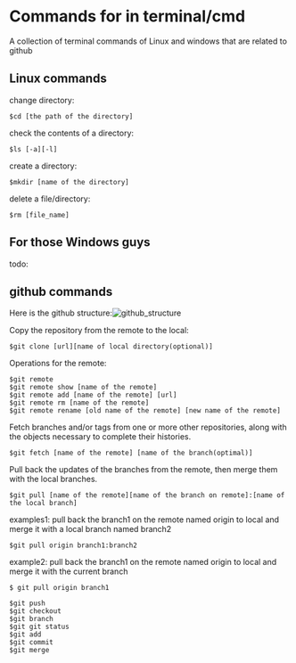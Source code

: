 # Commands for in terminal/cmd
A collection of terminal commands of Linux and windows that are related to github

## Linux commands

change directory:

    $cd [the path of the directory]
   
check the contents of a directory:
   
    $ls [-a][-l]
    
create a directory:

    $mkdir [name of the directory]
    
delete a file/directory:

    $rm [file_name]
    
## For those Windows guys
todo:

    
## github commands
Here is the github structure:![github_structure](https://github.com/hogwild/github-Commands/blob/master/githubstructure.jpg) 

Copy the repository from the remote to the local:
 
    $git clone [url][name of local directory(optional)]

Operations for the remote:

    $git remote
    $git remote show [name of the remote]
    $git remote add [name of the remote] [url]
    $git remote rm [name of the remote]
    $git remote rename [old name of the remote] [new name of the remote]
    
Fetch branches and/or tags from one or more other repositories, along with the objects necessary to complete their histories. 

    $git fetch [name of the remote] [name of the branch(optimal)]

Pull back the updates of the branches from the remote, then merge them with the local branches.

    $git pull [name of the remote][name of the branch on remote]:[name of the local branch]

examples1: pull back the branch1 on the remote named origin to local and merge it with a local branch named branch2

    $git pull origin branch1:branch2 

example2: pull back the branch1 on the remote named origin to local and merge it with the current branch

    $ git pull origin branch1

    $git push
    $git checkout
    $git branch
    $git git status
    $git add
    $git commit
    $git merge
   
